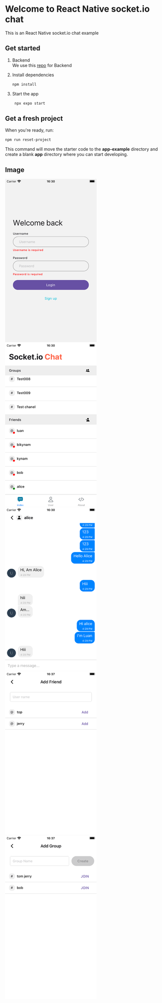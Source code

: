 # Welcome to React Native socket.io chat 

This is an React Native socket.io chat example

## Get started

1. Backend  
   We use this [repo](https://github.com/socketio/socket.io-chat-platform) for Backend 

2. Install dependencies

   ```bash
   npm install
   ```

3. Start the app

   ```bash
    npx expo start
   ```

## Get a fresh project

When you're ready, run:

```bash
npm run reset-project
```

This command will move the starter code to the **app-example** directory and create a blank **app** directory where you can start developing.

## Image

<img src="./app-images/login.png" alt="Login" width="300"/>
<img src="./app-images/home.png" alt="Home" width="300"/>
<img src="./app-images/chat.png" alt="Chat" width="300"/>
<img src="./app-images/add-friend.png" alt="Add Friend" width="300"/>
<img src="./app-images/add-group.png" alt="Join Group" width="300"/>

